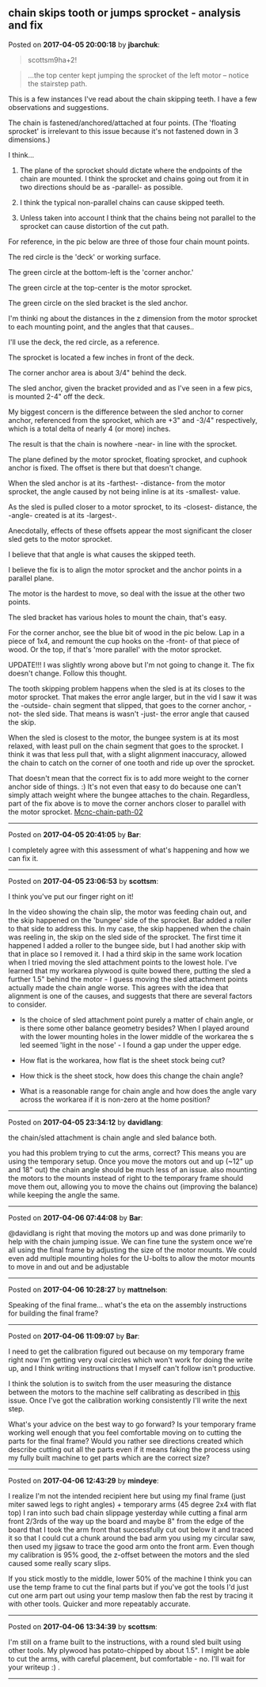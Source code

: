 ## chain skips tooth or jumps sprocket - analysis and fix
Posted on **2017-04-05 20:00:18** by **jbarchuk**:

> scottsm9ha+2!

> ...the top center kept jumping the sprocket of the left motor – notice the stairstep path.

This is a few instances I've read about the chain skipping teeth. I have a few observations and suggestions.

The chain is fastened/anchored/attached at four points. (The 'floating sprocket' is irrelevant to this issue because it's not fastened down in 3 dimensions.)

I think...

1) The plane of the sprocket should dictate where the endpoints of the chain are mounted. I think the sprocket and chains going out from it in two directions should be as -parallel- as possible.

2) I think the typical non-parallel chains can cause skipped teeth.

3) Unless taken into account I think that the chains being not parallel to the sprocket can cause distortion of the cut path.

For reference, in the pic below are three of those four chain mount points. 

The red circle is the 'deck' or working surface.

The green circle at the bottom-left is the 'corner anchor.'

The green circle at the top-center is the motor sprocket.

The green circle on the sled bracket is the sled anchor.

I'm thinki ng about the distances in the z dimension from the motor sprocket to each mounting point, and the angles that that causes..

I'll use the deck, the red circle, as a reference.

The sprocket is located a few inches in front of the deck.

The corner anchor area is about 3/4" behind the deck.

The sled anchor, given the bracket provided and as I've seen in a few pics, is mounted 2-4" off the deck.

My biggest concern is the difference between the sled anchor to corner anchor, referenced from the sprocket, which are +3" and -3/4" respectively, which is a total delta of nearly 4 (or more) inches.

The result is that the chain is nowhere -near- in line with the sprocket.

The plane defined by the motor sprocket, floating sprocket, and cuphook anchor is fixed. The offset is there but that doesn't change.

When the sled anchor is at its -farthest- -distance- from the motor sprocket, the angle caused by not being inline is at its -smallest- value.

As the sled is pulled closer to a motor sprocket, to its -closest- distance, the -angle- created is at its -largest-.

Anecdotally, effects of these offsets appear the most significant the closer sled gets to the motor sprocket.

I believe that that angle is what causes the skipped teeth.

I believe the fix is to align the motor sprocket and the anchor points in a parallel plane.

The motor is the hardest to move, so deal with the issue at the other two points.

The sled bracket has various holes to mount the chain, that's easy.

For the corner anchor, see the blue bit of wood in the pic below. Lap in a piece of 1x4, and remount the cup hooks on the -front- of that piece of wood. Or the top, if that's 'more parallel' with the motor sprocket.

UPDATE!!! I was slightly wrong above but I'm not going to change it. The fix doesn't change. Follow this thought.

The tooth skipping problem happens when the sled is at its closes to the motor sprocket. That makes the error angle larger, but in the vid I saw it was the -outside- chain segment that slipped, that goes to the corner anchor, -not- the sled side. That means is wasn't -just- the error angle that caused the skip.

When the sled is closest to the motor, the bungee system is at its most relaxed, with least pull on the chain segment that goes to the sprocket. I think it was that less pull that, with a slight alignment inaccuracy, allowed the chain to catch on the corner of one tooth and ride up over the sprocket.

That doesn't mean that the correct fix is to add more weight to the corner anchor side of things. :) It's not even that easy to do because one can't simply attach weight where the bungee attaches to the chain. Regardless, part of the fix above is to move the corner anchors closer to parallel with the motor sprocket. [Mcnc-chain-path-02](/images/oy/oyp8_mcncchainpath02.png.jpg)

---

Posted on **2017-04-05 20:41:05** by **Bar**:

I completely agree with this assessment of what's happening and how we can fix it.

---

Posted on **2017-04-05 23:06:53** by **scottsm**:

I think you've put our finger right on it!

 In the video showing the chain slip, the motor was feeding chain out, and the skip happened on the 'bungee' side of the sprocket. Bar added a roller to that side to address this. In my case, the skip happened when the chain was reeling in, the skip on the sled side of the sprocket. The first time it happened I added a roller to the bungee side, but I had another skip with that in place so I removed it. I had a third skip in the same work location when I tried moving the sled attachment points to the lowest hole. I've learned that my workarea plywood is quite bowed there, putting the sled a further 1.5" behind the motor - I guess moving the sled attachment points actually made the chain angle worse. This agrees with the idea that alignment is one of the causes, and suggests that there are several factors to consider.

 - Is the choice of sled attachment point purely a matter of chain angle, or is there some other balance geometry besides? When I played around with the lower mounting holes in the lower middle of the workarea the s led seemed 'light in the nose' - I found a gap under the upper edge.

 - How flat is the workarea, how flat is the sheet stock being cut?

 - How thick is the sheet stock, how does this change the chain angle?

 - What is a reasonable range for chain angle and how does the angle vary across the workarea if it is non-zero at the home position?

---

Posted on **2017-04-05 23:34:12** by **davidlang**:

the chain/sled attachment is chain angle and sled balance both.



you had this problem trying to cut the arms, correct? This means you are using the temporary setup. Once you move the motors out and up (~12" up and 18" out) the chain angle should be much less of an issue. also mounting the motors to the mounts instead of right to the temporary frame should move them out, allowing you to move the chains out (improving the balance) while keeping the angle the same.

---

Posted on **2017-04-06 07:44:08** by **Bar**:

@davidlang is right that moving the motors up and was done primarily to help with the chain jumping issue. We can fine tune the system once we're all using the final frame by adjusting the size of the motor mounts. We could even add multiple mounting holes for the U-bolts to allow the motor mounts to move in and out and be adjustable

---

Posted on **2017-04-06 10:28:27** by **mattnelson**:

Speaking of the final frame... what's the eta on the assembly instructions for building the final frame?

---

Posted on **2017-04-06 11:09:07** by **Bar**:

I need to get the calibration figured out because on my temporary frame right now I'm getting very oval circles which won't work for doing the write up, and I think writing instructions that I myself can't follow isn't productive.



 I think the solution is to switch from the user measuring the distance between the motors to the machine self calibrating as described in [this](https://github.com/MaslowCNC/GroundControl/issues/127) issue.  Once I've got the calibration working consistently I'll write the next step.



What's your advice on the best way to go forward? Is your temporary frame working well enough that you feel comfortable moving on to cutting the parts for the final frame? Would you rather see directions created which describe cutting out all the parts even if it means faking the process using my fully built machine to get parts which are the correct size?

---

Posted on **2017-04-06 12:43:29** by **mindeye**:

I realize I'm not the intended recipient here but using my final frame (just miter sawed legs to right angles) + temporary arms (45 degree 2x4 with flat top) I ran into such bad chain slippage yesterday while cutting a final arm front 2/3rds of the way up the board and maybe 8" from the edge of the board that I took the arm front that successfully cut out below it and traced it so that I could cut a chunk around the bad arm you using my circular saw, then used my jigsaw to trace the good arm onto the front arm. Even though my calibration is 95% good, the z-offset between the motors and the sled caused some really scary slips.



If you stick mostly to the middle, lower 50% of the machine I think you can use the temp frame to cut the final parts but if you've got the tools I'd just cut one arm part out using your temp maslow then fab the rest by tracing it with other tools. Quicker and more repeatably accurate.

---

Posted on **2017-04-06 13:34:39** by **scottsm**:

I'm still on a frame built to the instructions, with a round sled built using other tools. My plywood has potato-chipped by about 1.5". I might be able to cut the arms, with careful placement, but comfortable - no. I'll wait for your writeup :) .

---


